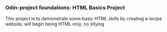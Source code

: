 ### Odin-project foundations: HTML Basics Project
This project is to demonstrate some basic HTML skills by creating a recipe website, will begin being HTML only, no stlying

